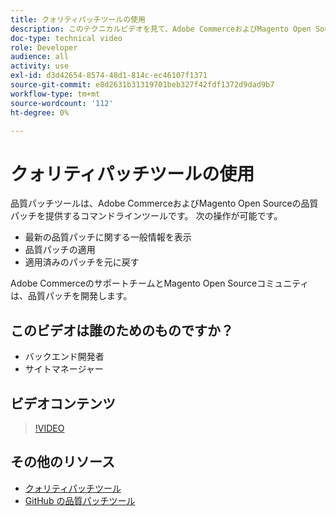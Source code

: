 ```yaml
---
title: クォリティパッチツールの使用
description: このテクニカルビデオを見て、Adobe CommerceおよびMagento Open Sourceの品質パッチツールの使用方法を学びます。
doc-type: technical video
role: Developer
audience: all
activity: use
exl-id: d3d42654-8574-48d1-814c-ec46107f1371
source-git-commit: e8d2631b31319701beb327f42fdf1372d9dad9b7
workflow-type: tm+mt
source-wordcount: '112'
ht-degree: 0%

---
```


# クォリティパッチツールの使用

品質パッチツールは、Adobe CommerceおよびMagento Open Sourceの品質パッチを提供するコマンドラインツールです。 次の操作が可能です。

- 最新の品質パッチに関する一般情報を表示
- 品質パッチの適用
- 適用済みのパッチを元に戻す

Adobe CommerceのサポートチームとMagento Open Sourceコミュニティは、品質パッチを開発します。

## このビデオは誰のためのものですか？

- バックエンド開発者
- サイトマネージャー

## ビデオコンテンツ

>[!VIDEO](https://video.tv.adobe.com/v/344000?quality=12&learn=on)

## その他のリソース

- [クォリティパッチツール](https://experienceleague.adobe.com/tools/commerce-quality-patches/index.html)
- [GitHub の品質パッチツール](https://github.com/magento/quality-patches)
